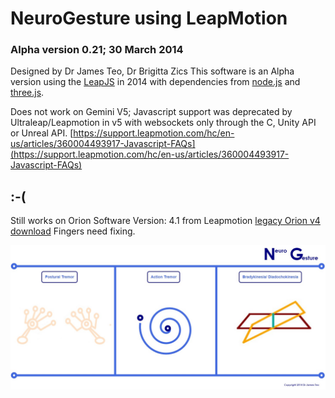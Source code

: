 # NeuroGesture using LeapMotion
### Alpha version 0.21; 30 March 2014

Designed by Dr James Teo, Dr Brigitta Zics 
This software is an Alpha version using the [LeapJS](https://github.com/leapmotion/leapjs) in 2014 with dependencies from [node.js](https://github.com/nodejs) and [three.js](https://github.com/mrdoob/three.js/).

Does not work on Gemini V5; Javascript support was deprecated by Ultraleap/Leapmotion in v5 with websockets only through the C, Unity API or Unreal API. 
[https://support.leapmotion.com/hc/en-us/articles/360004493917-Javascript-FAQs](https://support.leapmotion.com/hc/en-us/articles/360004493917-Javascript-FAQs)
## :-(

Still works on Orion Software Version: 4.1 from Leapmotion [legacy Orion v4 download](https://developer-archive.leapmotion.com/downloads/external/v4-1-hand-tracking/windows?version=4.1.0) Fingers need fixing.

![screenshot](screenshot_2014.jpg)
